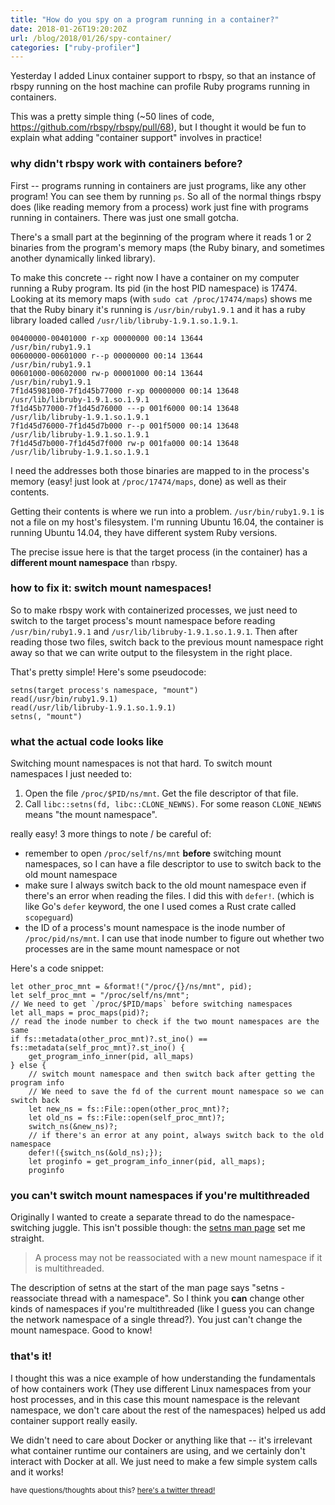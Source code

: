 ```yaml
---
title: "How do you spy on a program running in a container?"
date: 2018-01-26T19:20:20Z
url: /blog/2018/01/26/spy-container/
categories: ["ruby-profiler"]
---
```


Yesterday I added Linux container support to rbspy, so that an instance of
rbspy running on the host machine can profile Ruby programs running in
containers.

This was a pretty simple thing (~50 lines of code,
https://github.com/rbspy/rbspy/pull/68), but I thought it would be fun to
explain what adding "container support" involves in practice!

### why didn't rbspy work with containers before?

First -- programs running in containers are just programs, like any other program! You can see them
by running `ps`. So all of the normal things rbspy does (like reading memory from a process) work
just fine with programs running in containers. There was just one small gotcha.

There's a small part at the beginning of the program where it reads 1 or 2 binaries from the
program's memory maps (the Ruby binary, and sometimes another dynamically linked library). 

To make this concrete -- right now I have a container on my computer running a Ruby program. Its pid
(in the host PID namespace) is 17474. Looking at its memory maps (with `sudo cat /proc/17474/maps`)
shows me that the Ruby binary it's running is `/usr/bin/ruby1.9.1` and it has a ruby library loaded
called `/usr/lib/libruby-1.9.1.so.1.9.1`.

```
00400000-00401000 r-xp 00000000 00:14 13644                              /usr/bin/ruby1.9.1
00600000-00601000 r--p 00000000 00:14 13644                              /usr/bin/ruby1.9.1
00601000-00602000 rw-p 00001000 00:14 13644                              /usr/bin/ruby1.9.1
7f1d45981000-7f1d45b77000 r-xp 00000000 00:14 13648                      /usr/lib/libruby-1.9.1.so.1.9.1
7f1d45b77000-7f1d45d76000 ---p 001f6000 00:14 13648                      /usr/lib/libruby-1.9.1.so.1.9.1
7f1d45d76000-7f1d45d7b000 r--p 001f5000 00:14 13648                      /usr/lib/libruby-1.9.1.so.1.9.1
7f1d45d7b000-7f1d45d7f000 rw-p 001fa000 00:14 13648                      /usr/lib/libruby-1.9.1.so.1.9.1
```

I need the addresses both those binaries are mapped to in the process's memory (easy! just look at
`/proc/17474/maps`, done) as well as their contents.

Getting their contents is where we run into a problem. `/usr/bin/ruby1.9.1` is not a file on my
host's filesystem. I'm running Ubuntu 16.04, the container is running Ubuntu 14.04, they have
different system Ruby versions.

The precise issue here is that the target process (in the container) has a **different mount
namespace**  than rbspy.

### how to fix it: switch mount namespaces!

So to make rbspy work with containerized processes, we just need to switch to the target process's
mount namespace before reading `/usr/bin/ruby1.9.1` and `/usr/lib/libruby-1.9.1.so.1.9.1`. Then after
reading those two files, switch back to the previous mount namespace right away so that we can write
output to the filesystem in the right place.

That's pretty simple! Here's some pseudocode:

```
setns(target process's namespace, "mount")
read(/usr/bin/ruby1.9.1)
read(/usr/lib/libruby-1.9.1.so.1.9.1)
setns(, "mount")
```

### what the actual code looks like

Switching mount namespaces is not that hard. To switch mount namespaces I just
needed to:

1. Open the file `/proc/$PID/ns/mnt`. Get the file descriptor of that file.
2. Call `libc::setns(fd, libc::CLONE_NEWNS)`. For some reason `CLONE_NEWNS` means "the mount namespace".

really easy! 3 more things to note / be careful of:

* remember to open `/proc/self/ns/mnt` **before** switching mount namespaces, so I can have a file descriptor to use to switch back to the old mount namespace
* make sure I always switch back to the old mount namespace even if there's an error when reading the files. I did this with `defer!`. (which is like Go's `defer` keyword, the one I used comes a Rust crate called `scopeguard`)
* the ID of a process's mount namespace is the inode number of `/proc/pid/ns/mnt`. I can use that inode number to figure out whether two processes are in the same mount namespace or not

Here's a code snippet:

```
let other_proc_mnt = &format!("/proc/{}/ns/mnt", pid);
let self_proc_mnt = "/proc/self/ns/mnt";
// We need to get `/proc/$PID/maps` before switching namespaces
let all_maps = proc_maps(pid)?;
// read the inode number to check if the two mount namespaces are the same
if fs::metadata(other_proc_mnt)?.st_ino() == fs::metadata(self_proc_mnt)?.st_ino() {
    get_program_info_inner(pid, all_maps)
} else {
    // switch mount namespace and then switch back after getting the program info
    // We need to save the fd of the current mount namespace so we can switch back
    let new_ns = fs::File::open(other_proc_mnt)?;
    let old_ns = fs::File::open(self_proc_mnt)?;
    switch_ns(&new_ns)?;
    // if there's an error at any point, always switch back to the old namespace
    defer!({switch_ns(&old_ns);});
    let proginfo = get_program_info_inner(pid, all_maps);
    proginfo
```

### you can't switch mount namespaces if you're multithreaded

Originally I wanted to create a separate thread to do the namespace-switching
juggle. This isn't possible though: the [setns man page](http://man7.org/linu/man-pages/man2/setns.2.html) set me straight.

> A process may not be reassociated with a new mount namespace if it is multithreaded.

The description of setns at the start of the man page says "setns - reassociate
thread with a namespace". So I think you **can** change other kinds of
namespaces if you're multithreaded (like I guess you can change the network
namespace of a single thread?). You just can't change the mount namespace. Good
to know!

### that's it!

I thought this was a nice example of how understanding the fundamentals of how
containers work (They use different Linux namespaces from your host processes,
and in this case this mount namespace is the relevant namespace, we don't care
about the rest of the namespaces) helped us add container support really easily.

We didn't need to care about Docker or anything like that -- it's irrelevant
what container runtime our containers are using, and we certainly don't
interact with Docker at all. We just need to make a few simple system calls and
it works!

<small> have questions/thoughts about this? [here's a twitter thread!](https://twitter.com/b0rk/status/957291182924627968)</small>
